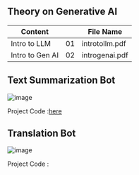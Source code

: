 ## Theory on Generative AI 

| Content      | | File Name |
| --------- | --- | ----------- |
| Intro to LLM     | 01 | introtollm.pdf    |[HERE](https://github.com/ParthDave111/Generative-AI-/blob/main/theory/introtollm.pdf)
| Intro to Gen AI     | 02 | introgenai.pdf   |[Here](https://github.com/ParthDave111/Generative-AI-/blob/main/theory/introtogenai.pdf)


## Text Summarization Bot 
![image](https://github.com/ParthDave111/ParthDave111.github.io/assets/123885634/fdd690c1-cdec-4a33-986c-7f5ce4e82f93)

Project Code :[here](https://github.com/ParthDave111/Generative-AI-/blob/main/Text_Summarization_medium.ipynb)

## Translation Bot 
![image](https://github.com/ParthDave111/ParthDave111.github.io/assets/123885634/6540c212-4017-4df5-8c5b-4b12c929f494)

Project Code : 
